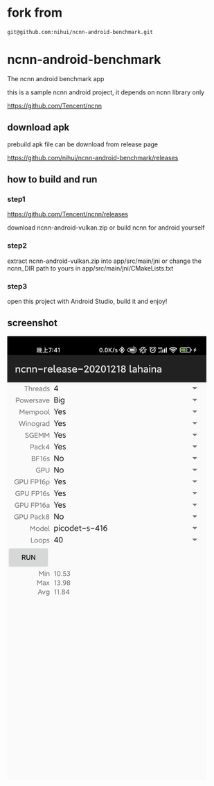 # fork from 
```
git@github.com:nihui/ncnn-android-benchmark.git
```





# ncnn-android-benchmark

The ncnn android benchmark app

this is a sample ncnn android project, it depends on ncnn library only

https://github.com/Tencent/ncnn

## download apk

prebuild apk file can be download from release page

https://github.com/nihui/ncnn-android-benchmark/releases

## how to build and run
### step1
https://github.com/Tencent/ncnn/releases

download ncnn-android-vulkan.zip or build ncnn for android yourself

### step2
extract ncnn-android-vulkan.zip into app/src/main/jni or change the ncnn_DIR path to yours in app/src/main/jni/CMakeLists.txt

### step3
open this project with Android Studio, build it and enjoy!

## screenshot
![](screenshot.png)

